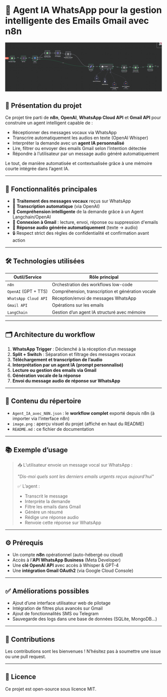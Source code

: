 # 🤖 Agent IA WhatsApp pour la gestion intelligente des Emails Gmail avec n8n

![Aperçu du projet](image.png)

## 📌 Présentation du projet

Ce projet tire parti de **n8n**, **OpenAI**, **WhatsApp Cloud API** et **Gmail API** pour construire un agent intelligent capable de :

- Réceptionner des messages vocaux via WhatsApp
- Transcrire automatiquement les audios en texte (OpenAI Whisper)
- Interpréter la demande avec un **agent IA personnalisé**
- Lire, filtrer ou envoyer des emails Gmail selon l’intention détectée
- Répondre à l’utilisateur par un message audio généré automatiquement

Le tout, de manière automatisée et contextualisée grâce à une mémoire courte intégrée dans l’agent IA.

---

## 🧠 Fonctionnalités principales

- 🎤 **Traitement des messages vocaux** reçus sur WhatsApp
- 📝 **Transcription automatique** (via OpenAI)
- 🤖 **Compréhension intelligente** de la demande grâce à un Agent Langchain/OpenAI
- 📧 **Connexion à Gmail** : lecture, envoi, réponse ou suppression d'emails
- 🔁 **Réponse audio générée automatiquement** (texte → audio)
- 🔒 Respect strict des règles de confidentialité et confirmation avant action

---

## 🛠️ Technologies utilisées

| Outil/Service        | Rôle principal                                     |
|----------------------|----------------------------------------------------|
| `n8n`                | Orchestration des workflows low-code               |
| `OpenAI` (GPT + TTS) | Compréhension, transcription et génération vocale  |
| `WhatsApp Cloud API` | Réception/envoi de messages WhatsApp               |
| `Gmail API`          | Opérations sur les emails                          |
| `LangChain`          | Gestion d’un agent IA structuré avec mémoire       |

---

## 🗂️ Architecture du workflow

1. **WhatsApp Trigger** : Déclenché à la réception d’un message
2. **Split + Switch** : Séparation et filtrage des messages vocaux
3. **Téléchargement et transcription de l’audio**
4. **Interprétation par un agent IA (prompt personnalisé)**
5. **Lecture ou gestion des emails via Gmail**
6. **Génération vocale de la réponse**
7. **Envoi du message audio de réponse sur WhatsApp**

---

## 📁 Contenu du répertoire

- `Agent_IA_avec_N8N.json` : le **workflow complet** exporté depuis n8n (à importer via l’interface n8n)
- `image.png` : aperçu visuel du projet (affiché en haut du README)
- `README.md` : ce fichier de documentation

---

## 📚 Exemple d’usage

> 📥 L’utilisateur envoie un message vocal sur WhatsApp :
>  
> *"Dis-moi quels sont les derniers emails urgents reçus aujourd’hui"*
>  
> ✅ L’agent :
> - Transcrit le message
> - Interprète la demande
> - Filtre les emails dans Gmail
> - Génère un résumé
> - Rédige une réponse audio
> - Renvoie cette réponse sur WhatsApp

---

## ⚙️ Prérequis

- Un compte **n8n** opérationnel (auto-hébergé ou cloud)
- Accès à l’**API WhatsApp Business** (Meta Developer)
- Une **clé OpenAI API** avec accès à Whisper & GPT-4
- Une **intégration Gmail OAuth2** (via Google Cloud Console)

---

## ✅ Améliorations possibles

- Ajout d’une interface utilisateur web de pilotage
- Intégration de filtres plus avancés sur Gmail
- Ajout de fonctionnalités SMS ou Telegram
- Sauvegarde des logs dans une base de données (SQLite, MongoDB…)

---

## 🤝 Contributions

Les contributions sont les bienvenues ! N’hésitez pas à soumettre une issue ou une pull request.

---

## 📄 Licence

Ce projet est open-source sous licence MIT.
